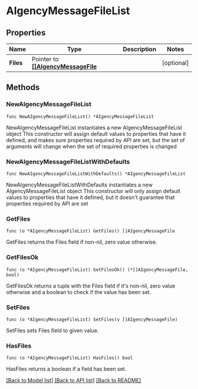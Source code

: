 # AIgencyMessageFileList

## Properties

Name | Type | Description | Notes
------------ | ------------- | ------------- | -------------
**Files** | Pointer to [**[]AIgencyMessageFile**](AIgencyMessageFile.md) |  | [optional] 

## Methods

### NewAIgencyMessageFileList

`func NewAIgencyMessageFileList() *AIgencyMessageFileList`

NewAIgencyMessageFileList instantiates a new AIgencyMessageFileList object
This constructor will assign default values to properties that have it defined,
and makes sure properties required by API are set, but the set of arguments
will change when the set of required properties is changed

### NewAIgencyMessageFileListWithDefaults

`func NewAIgencyMessageFileListWithDefaults() *AIgencyMessageFileList`

NewAIgencyMessageFileListWithDefaults instantiates a new AIgencyMessageFileList object
This constructor will only assign default values to properties that have it defined,
but it doesn't guarantee that properties required by API are set

### GetFiles

`func (o *AIgencyMessageFileList) GetFiles() []AIgencyMessageFile`

GetFiles returns the Files field if non-nil, zero value otherwise.

### GetFilesOk

`func (o *AIgencyMessageFileList) GetFilesOk() (*[]AIgencyMessageFile, bool)`

GetFilesOk returns a tuple with the Files field if it's non-nil, zero value otherwise
and a boolean to check if the value has been set.

### SetFiles

`func (o *AIgencyMessageFileList) SetFiles(v []AIgencyMessageFile)`

SetFiles sets Files field to given value.

### HasFiles

`func (o *AIgencyMessageFileList) HasFiles() bool`

HasFiles returns a boolean if a field has been set.


[[Back to Model list]](../README.md#documentation-for-models) [[Back to API list]](../README.md#documentation-for-api-endpoints) [[Back to README]](../README.md)


